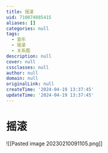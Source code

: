 ```yaml
---
title: 摇滚
uid: 710074885415
aliases: []
categories: null
tags:
  - 音乐
  - 摇滚
  - 关系图
description: null
cover: null
cssclasses: null
author: null
domain: null
originalLink: null
createTime: '2024-04-19 13:37:45'
updateTime: '2024-04-19 13:37:45'
---
```


# 摇滚

![[Pasted image 20230210091105.png]]
